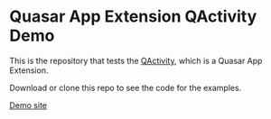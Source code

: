 Quasar App Extension QActivity Demo
===
This is the repository that tests the [QActivity](https://github.com/quasarframework/app-extension-qactivity), which is a Quasar App Extension.

Download or clone this repo to see the code for the examples.

[Demo site](https://qactivity.netlify.com/#/)

